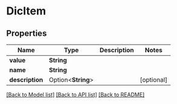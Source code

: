 # DicItem

## Properties

Name | Type | Description | Notes
------------ | ------------- | ------------- | -------------
**value** | **String** |  | 
**name** | **String** |  | 
**description** | Option<**String**> |  | [optional]

[[Back to Model list]](../README.md#documentation-for-models) [[Back to API list]](../README.md#documentation-for-api-endpoints) [[Back to README]](../README.md)



